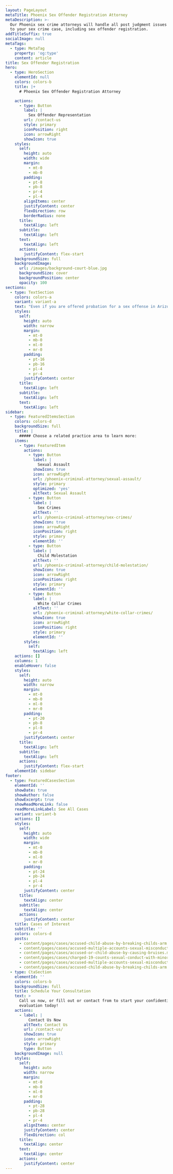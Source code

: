 ```yaml
---
layout: PageLayout
metaTitle: Phoenix Sex Offender Registration Attorney
metaDescription: >-
  Our Phoenix sex crime attorneys will handle all post judgment issues related
  to your sex crime case, including sex offender registration.
addTitleSuffix: true
socialImage: null
metaTags:
  - type: MetaTag
    property: 'og:type'
    content: article
title: Sex Offender Registration
hero:
  - type: HeroSection
    elementId: null
    colors: colors-b
    title: |+
      # Phoenix Sex Offender Registration Attorney

    actions:
      - type: Button
        label: |
          Sex Offender Representation
        url: /contact-us
        style: primary
        iconPosition: right
        icon: arrowRight
        showIcon: true
    styles:
      self:
        height: auto
        width: wide
        margin:
          - mt-0
          - mb-0
        padding:
          - pt-8
          - pb-8
          - pr-4
          - pl-4
        alignItems: center
        justifyContent: center
        flexDirection: row
        borderRadius: none
      title:
        textAlign: left
      subtitle:
        textAlign: left
      text:
        textAlign: left
      actions:
        justifyContent: flex-start
    backgroundSize: full
    backgroundImage:
      url: /images/background-court-blue.jpg
      backgroundSize: cover
      backgroundPosition: center
      opacity: 100
sections:
  - type: TextSection
    colors: colors-a
    variant: variant-a
    text: "Even if you are offered probation for a sex offense in Arizona, you could still end up being forced to register as a sex offender for the rest of your life. At the law firm of Blumberg & Associates, our\_**Phoenix sex offender registration attorneys**\_offer a free initial consultation to explain how sex offender registration works and how it would apply to your case.\n\nIf you have been charged with a sex crime, you should never attempt to resolve your case without considering the ramifications of sex offender registration. Arizona requires all adult sex offenders to register with the Arizona Department of Public Safety (DPS) and local law enforcement agencies following the resolution of their criminal cases. Many people who plead guilty to sex crimes and receive relatively mild punishments are blindsided by Arizona’s requirement for lifetime sex offender registration and treatment. Failure to register is a crime subject to imprisonment.\n\nThere are three levels of sex offender registration in Arizona, based on risk levels to people in the community. Information about people on the registry is easily searchable by name, location and type of offense on a Web site maintained by the Arizona DPS. If you are forced to register, you will be tagged as a sex offender for the rest of your life. Every time you move, you will have to notify local police who, in turn, will notify your neighbors about you and the sex crime you committed.\n\nThe lawyers at Blumberg & Associates will handle all post judgment issues related to your sex crime case, including sex offender registration. Our goal will be to resolve your case in such a way that you will not be forced to register as a sex offender.\n\n## FREE ATTORNEY CONSULTATION\n\nIf you are concerned about the implication of sex offender registration in Arizona, please contact a lawyer at Blumberg & Associates in Phoenix as soon as possible. The sooner you contact a defense attorney, the more your attorney can do to protect your rights and your future.\n\n18 U.S.C. § 2250 Failure to Register\n"
    styles:
      self:
        height: auto
        width: narrow
        margin:
          - mt-0
          - mb-0
          - ml-0
          - mr-0
        padding:
          - pt-16
          - pb-16
          - pl-4
          - pr-4
        justifyContent: center
      title:
        textAlign: left
      subtitle:
        textAlign: left
      text:
        textAlign: left
sidebar:
  - type: FeaturedItemsSection
    colors: colors-d
    backgroundSize: full
    title: |
      ##### Choose a related practice area to learn more:
    items:
      - type: FeaturedItem
        actions:
          - type: Button
            label: |
              Sexual Assault
            showIcon: true
            icon: arrowRight
            url: /phoenix-criminal-attorney/sexual-assault/
            style: primary
            optimized: 'yes'
            altText: Sexual Assault
          - type: Button
            label: |
              Sex Crimes
            altText: ''
            url: /phoenix-criminal-attorney/sex-crimes/
            showIcon: true
            icon: arrowRight
            iconPosition: right
            style: primary
            elementId: ''
          - type: Button
            label: |
              Child Molestation
            altText: ''
            url: /phoenix-criminal-attorney/child-molestation/
            showIcon: true
            icon: arrowRight
            iconPosition: right
            style: primary
            elementId: ''
          - type: Button
            label: |
              White Collar Crimes
            altText: ''
            url: /phoenix-criminal-attorney/white-collar-crimes/
            showIcon: true
            icon: arrowRight
            iconPosition: right
            style: primary
            elementId: ''
        styles:
          self:
            textAlign: left
    actions: []
    columns: 1
    enableHover: false
    styles:
      self:
        height: auto
        width: narrow
        margin:
          - mt-0
          - mb-0
          - ml-0
          - mr-0
        padding:
          - pt-20
          - pb-8
          - pl-8
          - pr-4
        justifyContent: center
      title:
        textAlign: left
      subtitle:
        textAlign: left
      actions:
        justifyContent: flex-start
    elementId: sidebar
footer:
  - type: FeaturedCasesSection
    elementId: ''
    showDate: true
    showAuthor: false
    showExcerpt: true
    showReadMoreLink: false
    readMoreLinkLabel: See All Cases
    variant: variant-b
    actions: []
    styles:
      self:
        height: auto
        width: wide
        margin:
          - mt-0
          - mb-0
          - ml-0
          - mr-0
        padding:
          - pt-24
          - pb-24
          - pl-4
          - pr-4
        justifyContent: center
      title:
        textAlign: center
      subtitle:
        textAlign: center
      actions:
        justifyContent: center
    title: Cases of Interest
    subtitle: ''
    colors: colors-d
    posts:
      - content/pages/cases/accused-child-abuse-by-breaking-childs-arm.md
      - content/pages/cases/accused-multiple-accounts-sexual-misconduct.md
      - content/pages/cases/accused-or-child-abuse-by-causing-bruises.md
      - content/pages/cases/charged-19-counts-sexual-conduct-with-minor.md
      - content/pages/cases/accused-multiple-accounts-sexual-misconduct.md
      - content/pages/cases/accused-child-abuse-by-breaking-childs-arm.md
  - type: CtaSection
    elementId: ''
    colors: colors-b
    backgroundSize: full
    title: Schedule Your Consultation
    text: >
      Call us now, or fill out or contact from to start your confidential case
      evaluation today!
    actions:
      - label: |
          Contact Us Now
        altText: Contact Us
        url: /contact-us/
        showIcon: true
        icon: arrowRight
        style: primary
        type: Button
    backgroundImage: null
    styles:
      self:
        height: auto
        width: narrow
        margin:
          - mt-0
          - mb-0
          - ml-0
          - mr-0
        padding:
          - pt-28
          - pb-28
          - pl-4
          - pr-4
        alignItems: center
        justifyContent: center
        flexDirection: col
      title:
        textAlign: center
      text:
        textAlign: center
      actions:
        justifyContent: center
---
```

